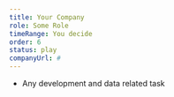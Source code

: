 ```yaml
---
title: Your Company
role: Some Role
timeRange: You decide
order: 6
status: play
companyUrl: #
---
```


<!--StartFragment-->

- Any development and data related task

<!--EndFragment-->
